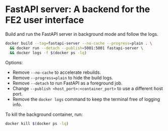 # FastAPI server: A backend for the FE2 user interface

Build and run the FastAPI server in background mode and follow the logs.
```bash
docker build --tag=fastapi-server --no-cache --progress=plain . \
  && docker run --detach --publish=5001:5001 fastapi-server \
  && docker logs -f $(docker ps -lq)
```
Options:
* Remove `--no-cache` to accelerate rebuilds.
* Remove `--progress=plain` to hide the build logs.
* Remove `--detach` to run FastAPI as a foreground job.
* Change `--publish <host_port>:<container_port>` to use a different host port.
* Remove the `docker logs` command to keep the terminal free of logging info.

To kill the background container, run:
```bash
docker kill $(docker ps -lq)
```
